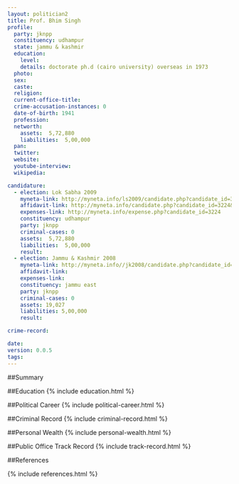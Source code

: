 ```yaml
---
layout: politician2
title: Prof. Bhim Singh
profile: 
  party: jknpp
  constituency: udhampur
  state: jammu & kashmir
  education: 
    level: 
    details: doctorate ph.d (cairo university) overseas in 1973
  photo: 
  sex: 
  caste: 
  religion: 
  current-office-title: 
  crime-accusation-instances: 0
  date-of-birth: 1941
  profession: 
  networth: 
    assets:  5,72,880
    liabilities:  5,00,000
  pan: 
  twitter: 
  website: 
  youtube-interview: 
  wikipedia: 

candidature: 
  - election: Lok Sabha 2009
    myneta-link: http://myneta.info/ls2009/candidate.php?candidate_id=3224
    affidavit-link: http://myneta.info/candidate.php?candidate_id=3224&scan=original
    expenses-link: http://myneta.info/expense.php?candidate_id=3224
    constituency: udhampur 
    party: jknpp
    criminal-cases: 0
    assets:  5,72,880
    liabilities:  5,00,000
    result:  
  - election: Jammu & Kashmir 2008
    myneta-link: http://myneta.info//jk2008/candidate.php?candidate_id=1096
    affidavit-link: 
    expenses-link: 
    constituency: jammu east 
    party: jknpp
    criminal-cases: 0
    assets: 19,027
    liabilities: 5,00,000
    result:  

crime-record: 

date: 
version: 0.0.5
tags: 
---
```

##Summary


##Education
{% include education.html %}


##Political Career
{% include political-career.html %}


##Criminal Record
{% include criminal-record.html %}


##Personal Wealth
{% include personal-wealth.html %}


##Public Office Track Record
{% include track-record.html %}


##References


{% include references.html %}
